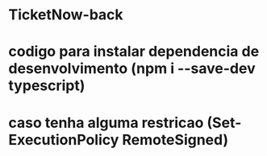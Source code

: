 # TicketNow-back

# codigo para instalar dependencia de desenvolvimento (npm i --save-dev typescript)

# caso tenha alguma restricao (Set-ExecutionPolicy RemoteSigned)
